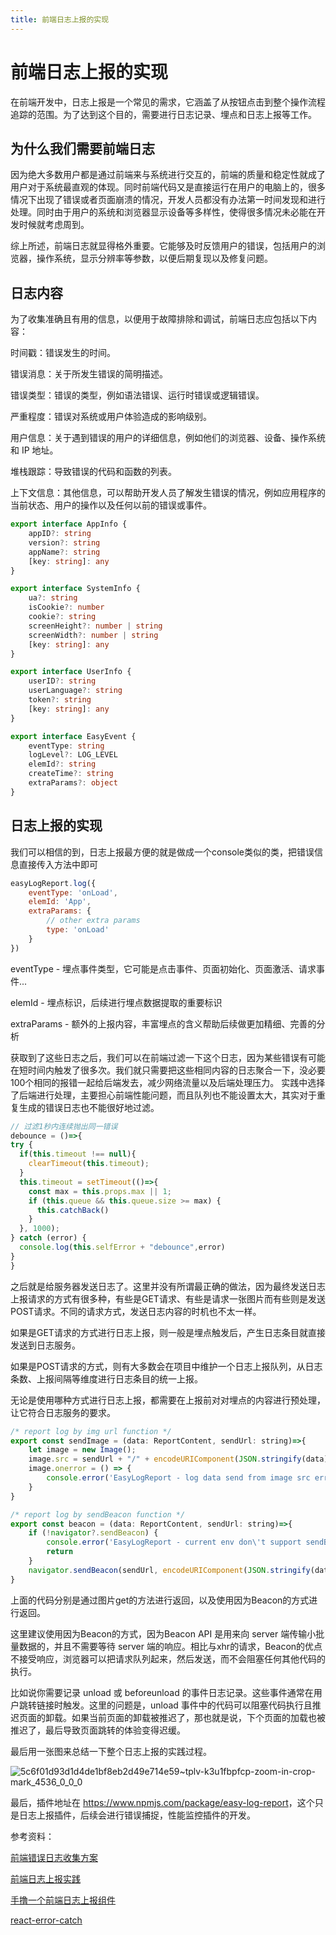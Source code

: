 ```yaml
---
title: 前端日志上报的实现
---
```


# 前端日志上报的实现

在前端开发中，日志上报是一个常见的需求，它涵盖了从按钮点击到整个操作流程追踪的范围。为了达到这个目的，需要进行日志记录、埋点和日志上报等工作。

## 为什么我们需要前端日志

因为绝大多数用户都是通过前端来与系统进行交互的，前端的质量和稳定性就成了用户对于系统最直观的体现。同时前端代码又是直接运行在用户的电脑上的，很多情况下出现了错误或者页面崩溃的情况，开发人员都没有办法第一时间发现和进行处理。同时由于用户的系统和浏览器显示设备等多样性，使得很多情况未必能在开发时候就考虑周到。

综上所述，前端日志就显得格外重要。它能够及时反馈用户的错误，包括用户的浏览器，操作系统，显示分辨率等参数，以便后期复现以及修复问题。

## 日志内容

为了收集准确且有用的信息，以便用于故障排除和调试，前端日志应包括以下内容：

时间戳：错误发生的时间。

错误消息：关于所发生错误的简明描述。

错误类型：错误的类型，例如语法错误、运行时错误或逻辑错误。

严重程度：错误对系统或用户体验造成的影响级别。

用户信息：关于遇到错误的用户的详细信息，例如他们的浏览器、设备、操作系统和 IP 地址。

堆栈跟踪：导致错误的代码和函数的列表。

上下文信息：其他信息，可以帮助开发人员了解发生错误的情况，例如应用程序的当前状态、用户的操作以及任何以前的错误或事件。

```ts
export interface AppInfo {
    appID?: string
    version?: string
    appName?: string
    [key: string]: any
}

export interface SystemInfo {
    ua?: string
    isCookie?: number
    cookie?: string
    screenHeight?: number | string
    screenWidth?: number | string
    [key: string]: any
}

export interface UserInfo {
    userID?: string
    userLanguage?: string
    token?: string
    [key: string]: any
}

export interface EasyEvent {
    eventType: string
    logLevel?: LOG_LEVEL
    elemId?: string
    createTime?: string
    extraParams?: object
}
```

## 日志上报的实现

我们可以相信的到，日志上报最方便的就是做成一个console类似的类，把错误信息直接传入方法中即可
```javascript
easyLogReport.log({
    eventType: 'onLoad',
    elemId: 'App',
    extraParams: {
        // other extra params
        type: 'onLoad'
    }
})
```
eventType - 埋点事件类型，它可能是点击事件、页面初始化、页面激活、请求事件...

elemId - 埋点标识，后续进行埋点数据提取的重要标识

extraParams - 额外的上报内容，丰富埋点的含义帮助后续做更加精细、完善的分析

获取到了这些日志之后，我们可以在前端过滤一下这个日志，因为某些错误有可能在短时间内触发了很多次。我们就只需要把这些相同内容的日志聚合一下，没必要100个相同的报错一起给后端发去，减少网络流量以及后端处理压力。
实践中选择了后端进行处理，主要担心前端性能问题，而且队列也不能设置太大，其实对于重复生成的错误日志也不能很好地过滤。

```javascript
// 过滤1秒内连续抛出同一错误
debounce = ()=>{  
try {
  if(this.timeout !== null){
    clearTimeout(this.timeout);
  }      
  this.timeout = setTimeout(()=>{
    const max = this.props.max || 1;
    if (this.queue && this.queue.size >= max) {
      this.catchBack()
    }
  }, 1000);    
} catch (error) {
  console.log(this.selfError + "debounce",error)
}
}
```

之后就是给服务器发送日志了。这里并没有所谓最正确的做法，因为最终发送日志上报请求的方式有很多种，有些是GET请求、有些是请求一张图片而有些则是发送POST请求。不同的请求方式，发送日志内容的时机也不太一样。

如果是GET请求的方式进行日志上报，则一般是埋点触发后，产生日志条目就直接发送到日志服务。

如果是POST请求的方式，则有大多数会在项目中维护一个日志上报队列，从日志条数、上报间隔等维度进行日志条目的统一上报。

无论是使用哪种方式进行日志上报，都需要在上报前对对埋点的内容进行预处理，让它符合日志服务的要求。

```javascript
/* report log by img url function */
export const sendImage = (data: ReportContent, sendUrl: string)=>{
    let image = new Image();
    image.src = sendUrl + "/" + encodeURIComponent(JSON.stringify(data));
    image.onerror = () => {
        console.error('EasyLogReport - log data send from image src error')
    }
}

/* report log by sendBeacon function */
export const beacon = (data: ReportContent, sendUrl: string)=>{
    if (!navigator?.sendBeacon) {
        console.error('EasyLogReport - current env don\'t support sendBeacon!')
        return
    }
    navigator.sendBeacon(sendUrl, encodeURIComponent(JSON.stringify(data)))
}
```

上面的代码分别是通过图片get的方法进行返回，以及使用因为Beacon的方式进行返回。

这里建议使用因为Beacon的方式，因为Beacon API 是用来向 server 端传输小批量数据的，并且不需要等待 server 端的响应。相比与xhr的请求，Beacon的优点不接受响应，浏览器可以把请求队列起来，然后发送，而不会阻塞任何其他代码的执行。

比如说你需要记录 unload 或 beforeunload 的事件日志记录。这些事件通常在用户跳转链接时触发。这里的问题是，unload 事件中的代码可以阻塞代码执行且推迟页面的卸载。如果当前页面的卸载被推迟了，那也就是说，下个页面的加载也被推迟了，最后导致页面跳转的体验变得迟缓。

最后用一张图来总结一下整个日志上报的实践过程。

![5c6f01d93d1d4de1bf8eb2d49e714e59~tplv-k3u1fbpfcp-zoom-in-crop-mark_4536_0_0_0](https://user-images.githubusercontent.com/2912039/230709216-1b491c6c-3704-4103-ba06-b057f33422b8.jpg)

最后，插件地址在 <https://www.npmjs.com/package/easy-log-report>，这个只是日志上报插件，后续会进行错误捕捉，性能监控插件的开发。

参考资料：

[前端错误日志收集方案](https://zhuanlan.zhihu.com/p/47749670)

[前端日志上报实践](https://juejin.cn/post/7107539513378865188)

[手撸一个前端日志上报组件](https://www.cnblogs.com/Khadron/p/14535334.html)

[react-error-catch](https://github.com/xian107/react-error-catch)


